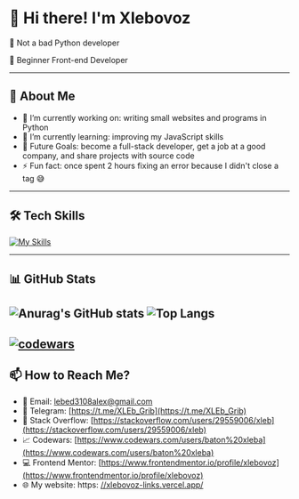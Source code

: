 # 👋 Hi there! I'm Xlebovoz

🚀 Not a bad Python developer

🚀 Beginner Front-end Developer

---

## 🌟 About Me

- 🔭 I’m currently working on: writing small websites and programs in Python  
- 🌱 I’m currently learning: improving my JavaScript skills  
- 🎯 Future Goals: become a full-stack developer, get a job at a good company, and share projects with source code  
- ⚡ Fun fact: once spent 2 hours fixing an error because I didn't close a tag 😅  

---

## 🛠️ Tech Skills
[![My Skills](https://skillicons.dev/icons?i=js,html,css,react,git,github,py,flask,vscode)](https://skillicons.dev)

---

## 📊 GitHub Stats
![Anurag's GitHub stats](https://github-readme-stats.vercel.app/api?username=xlebovoz&show_icons=true&theme=radical)
![Top Langs](https://github-readme-stats.vercel.app/api/top-langs/?username=xlebovoz&layout=compact)
---
[![codewars](https://www.codewars.com/users/baton%20xleba/badges/large)](https://www.codewars.com/users/baton%20xleba) 
---

## 📫 How to Reach Me?

- 📧 Email: lebed3108alex@gmail.com  
- 📣 Telegram: [https://t.me/XLEb_Grib](https://t.me/XLEb_Grib)  
- 💼 Stack Overflow: [https://stackoverflow.com/users/29559006/xleb](https://stackoverflow.com/users/29559006/xleb)  
- 📈 Codewars: [https://www.codewars.com/users/baton%20xleba](https://www.codewars.com/users/baton%20xleba)  
- 💻 Frontend Mentor: [https://www.frontendmentor.io/profile/xlebovoz](https://www.frontendmentor.io/profile/xlebovoz)
- 🌐 My website: https: [//xlebovoz-links.vercel.app/](https://xlebovoz-links.vercel.app/)
